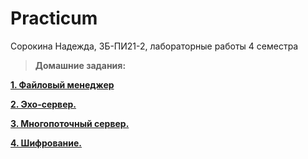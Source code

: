 # Practicum
Сорокина Надежда, ЗБ-ПИ21-2, лабораторные работы 4 семестра

> __Домашние задания:__

[__1. Файловый менеджер__](https://github.com/not-fate/Practicum/tree/main/%D0%9B%D0%B0%D0%B1.1.%20%D0%A4%D0%B0%D0%B8%CC%86%D0%BB%D0%BE%D0%B2%D1%8B%D0%B8%CC%86%20%D0%BC%D0%B5%D0%BD%D0%B5%D0%B4%D0%B6%D0%B5%D1%80)

[__2. Эхо-сервер.__](https://github.com/not-fate/Practicum/tree/main/%D0%9B%D0%B0%D0%B1.2.%20%D0%AD%D1%85%D0%BE-%D1%81%D0%B5%D1%80%D0%B2%D0%B5%D1%80)

[__3. Многопоточный сервер.__]()

[__4. Шифрование.__]()


